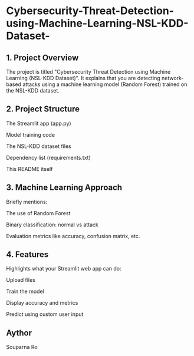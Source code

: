# Cybersecurity-Threat-Detection-using-Machine-Learning-NSL-KDD-Dataset-

## 1. Project Overview
The project is titled "Cybersecurity Threat Detection using Machine Learning (NSL-KDD Dataset)". It explains that you are detecting network-based attacks using a machine learning model (Random Forest) trained on the NSL-KDD dataset.

## 2. Project Structure

The Streamlit app (app.py)

Model training code

The NSL-KDD dataset files

Dependency list (requirements.txt)

This README itself

## 3. Machine Learning Approach
Briefly mentions:

The use of Random Forest

Binary classification: normal vs attack

Evaluation metrics like accuracy, confusion matrix, etc.

## 4. Features
Highlights what your Streamlit web app can do:

Upload files

Train the model

Display accuracy and metrics

Predict using custom user input
## Aythor
   Souparna Ro



